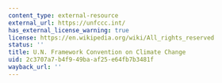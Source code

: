 ```yaml
---
content_type: external-resource
external_url: https://unfccc.int/
has_external_license_warning: true
license: https://en.wikipedia.org/wiki/All_rights_reserved
status: ''
title: U.N. Framework Convention on Climate Change
uid: 2c3707a7-b4f9-49ba-af25-e64fb7b3481f
wayback_url: ''
---
```

